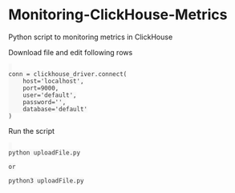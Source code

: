 # Monitoring-ClickHouse-Metrics
Python script to monitoring metrics in ClickHouse


Download file and edit following rows
<pre id="example"><code class="language-lang"  style="color: #333; background: #f8f8f8;"> 
conn = clickhouse_driver.connect(
    host='localhost',
    port=9000,
    user='default',
    password='',
    database='default'
)
</code></pre>

Run the script
<pre id="example"><code class="language-lang"  style="color: #333; background: #f8f8f8;"> 
python uploadFile.py

or

python3 uploadFile.py
</code></pre>

